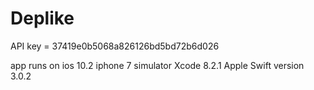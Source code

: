# Deplike
API key = 37419e0b5068a826126bd5bd72b6d026

app runs on ios 10.2 iphone 7 simulator
Xcode 8.2.1
Apple Swift version 3.0.2
